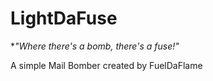 # LightDaFuse
**"Where there's a bomb, there's a fuse!"*

A simple Mail Bomber created by FuelDaFlame
